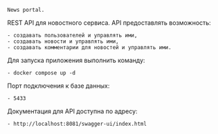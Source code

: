     News portal.

REST API для новостного сервиса. API предоставлять возможность:

    - создавать пользователей и управлять ими,
    - создавать новости и управлять ими,
    - создавать комментарии для новостей и управлять ими.

 Для запуска приложения выполнить команду:

    - docker compose up -d

 Порт подключения к базе данных:

    - 5433

 Документация для API доступна по адресу:

    - http://localhost:8081/swagger-ui/index.html
